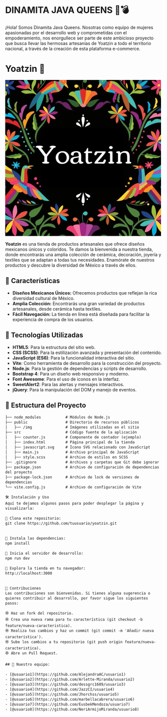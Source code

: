 # DINAMITA JAVA QUEENS 👑💣

¡Hola! Somos Dinamita Java Queens.
Nosotras como equipo de mujeres apasionadas por el desarrollo web y comprometidas con el empoderamiento, nos enorgullece ser parte de este ambicioso proyecto que busca llevar las hermosas artesanías de Yoatzin a todo el territorio nacional, a través de la creación de esta plataforma e-commerce.

# Yoatzin 🪷

![Logo con flores y fondo negro de Yoatzin](public/img/logo_yoatzin.png)

**Yoatzin** es una tienda de productos artesanales que ofrece diseños mexicanos únicos y coloridos. 
Te damos la bienvenida a nuestra tienda, donde encontrarás una amplia colección de cerámica, decoración, joyería y textiles que se adaptan a todas tus necesidades. 
Enamórate de nuestros productos y descubre la diversidad de México a través de ellos.

## 🌟 Características

- **Diseños Mexicanos Únicos:** Ofrecemos productos que reflejan la rica diversidad cultural de México.
- **Amplia Colección:** Encontrarás una gran variedad de productos artesanales, desde cerámica hasta textiles.
- **Fácil Navegación:** La tienda en línea está diseñada para facilitar la experiencia de compra de los usuarios.

## 🚀 Tecnologías Utilizadas

- **HTML5**: Para la estructura del sitio web.
- **CSS (SCSS)**: Para la estilización avanzada y presentación del contenido.
- **JavaScript (ES6)**: Para la funcionalidad interactiva del sitio.
- **Vite**: Como herramienta de desarrollo para la construcción del proyecto.
- **Node.js**: Para la gestión de dependencias y scripts de desarrollo.
- **Bootstrap 4**: Para un diseño web responsivo y moderno.
- **Font Awesome**: Para el uso de iconos en la interfaz.
- **SweetAlert2**: Para las alertas y mensajes interactivos.
- **jQuery**: Para la manipulación del DOM y manejo de eventos.

## 📂 Estructura del Proyecto

```plaintext
├── node_modules           # Módulos de Node.js
├── public                 # Directorio de recursos públicos
│   ├── /img               # Imágenes utilizadas en el sitio
├── src                    # Código fuente de la aplicación
│   ├── counter.js         # Componente de contador (ejemplo)
│   ├── index.html         # Página principal de la tienda
│   ├── javascript.svg     # Ícono SVG relacionado con JavaScript
│   ├── main.js            # Archivo principal de JavaScript
│   ├── style.scss         # Archivo de estilos en SCSS
├── .gitignore             # Archivos y carpetas que Git debe ignorar
├── package.json           # Archivo de configuración de dependencias del proyecto
├── package-lock.json      # Archivo de lock de versiones de dependencias
└── vite.config.js         # Archivo de configuración de Vite

🛠 Instalación y Uso
Aquí te dejamos algunos pasos para poder desplegar la página y visualizarla:

🪷 Clona este repositorio:
git clone https://github.com/tuusuario/yoatzin.git


🪷 Instala las dependencias:
npm install

🪷 Inicia el servidor de desarrollo:
npm run dev

🪷 Explora la tienda en tu navegador:
http://localhost:3000


📝 Contribuciones
Las contribuciones son bienvenidas. Si tienes alguna sugerencia o quieres contribuir al desarrollo, por favor sigue los siguientes pasos:

🏵️ Haz un fork del repositorio.
🏵️ Crea una nueva rama para tu característica (git checkout -b feature/nueva-caracteristica).
🏵️ Realiza tus cambios y haz un commit (git commit -m 'Añadir nueva característica').
🏵️ Sube los cambios a tu repositorio (git push origin feature/nueva-caracteristica).
🏵️ Abre un Pull Request.

## 🤝 Nuestro equipo:

- [@usuario1](https://github.com/AlejandraAC/usuario1)
- [@usuario2](https://github.com/Arlette-Miranda/usuario2)
- [@usuario3](https://github.com/dessgrc1609/usuario3)
- [@usuario4](https://github.com/JazzCI/usuario4)
- [@usuario5](https://github.com/Jhorchss/usuario5)
- [@usuario6](https://github.com/marbellacabrera/usuario6)
- [@usuario7](https://github.com/EusbekMendoza/usuario7)
- [@usuario8](https://github.com/NeriArmijoMiranda/usuario8)